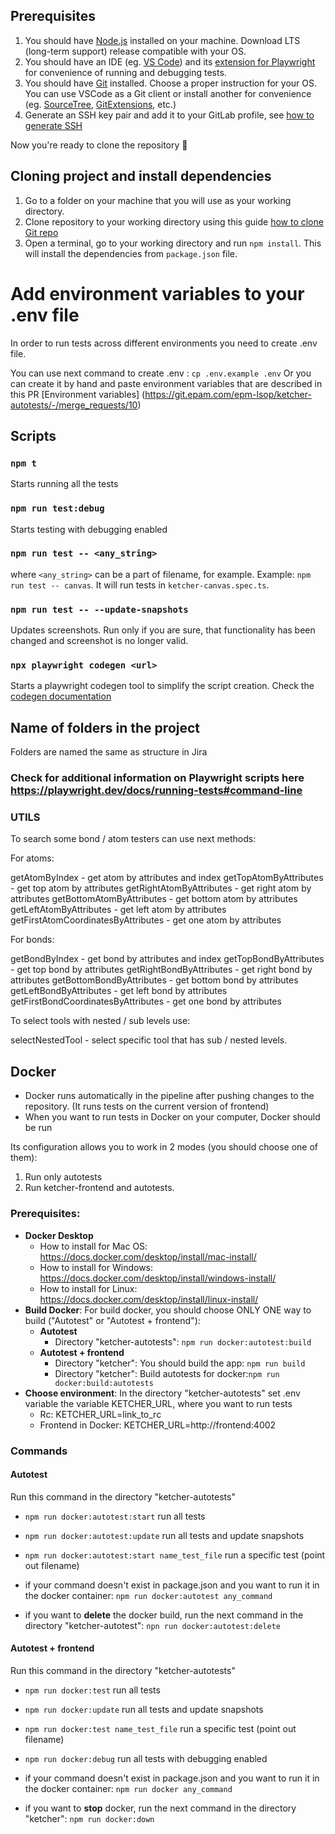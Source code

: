 ## Prerequisites

1. You should have [Node.js](https://nodejs.org/en/download/) installed on your machine. Download LTS (long-term support) release compatible with your OS.
2. You should have an IDE (eg. [VS Code](https://code.visualstudio.com/)) and its [extension for Playwright](https://marketplace.visualstudio.com/items?itemName=ms-playwright.playwright) for convenience of running and debugging tests.
3. You should have [Git](https://git-scm.com/book/en/v2/Getting-Started-Installing-Git) installed. Choose a proper instruction for your OS. You can use VSCode as a Git client or install another for convenience (eg. [SourceTree](https://www.sourcetreeapp.com/), [GitExtensions](http://gitextensions.github.io/), etc.)
4. Generate an SSH key pair and add it to your GitLab profile, see [how to generate SSH](https://git.epam.com/help/user/ssh.md)

Now you're ready to clone the repository :tada:

## Cloning project and install dependencies

1. Go to a folder on your machine that you will use as your working directory.
2. Clone repository to your working directory using this guide [how to clone Git repo](https://docs.gitlab.com/ee/user/project/repository/#clone-and-open-in-visual-studio-code)
3. Open a terminal, go to your working directory and run `npm install`. This will install the dependencies from `package.json` file.

# Add environment variables to your .env file

In order to run tests across different environments you need to create .env file.

You can use next command to create .env : `cp .env.example .env`
Or you can create it by hand and paste environment variables that are described in this PR [Environment variables] (https://git.epam.com/epm-lsop/ketcher-autotests/-/merge_requests/10)

## Scripts

### `npm t`

Starts running all the tests

### `npm run test:debug`

Starts testing with debugging enabled

### `npm run test -- <any_string>`

where `<any_string>` can be a part of filename, for example. Example: `npm run test -- canvas`. It will run tests in `ketcher-canvas.spec.ts`.

### `npm run test -- --update-snapshots`

Updates screenshots. Run only if you are sure, that functionality has been changed and screenshot is no longer valid.

### `npx playwright codegen <url>`

Starts a playwright codegen tool to simplify the script creation. Check the [codegen documentation](https://playwright.dev/docs/codegen-intro)

## Name of folders in the project

Folders are named the same as structure in Jira

### Check for additional information on Playwright scripts here https://playwright.dev/docs/running-tests#command-line

### UTILS

To search some bond / atom testers can use next methods:

For atoms:

getAtomByIndex - get atom by attributes and index
getTopAtomByAttributes - get top atom by attributes
getRightAtomByAttributes - get right atom by attributes
getBottomAtomByAttributes - get bottom atom by attributes
getLeftAtomByAttributes - get left atom by attributes
getFirstAtomCoordinatesByAttributes - get one atom by attributes

For bonds:

getBondByIndex - get bond by attributes and index
getTopBondByAttributes - get top bond by attributes
getRightBondByAttributes - get right bond by attributes
getBottomBondByAttributes - get bottom bond by attributes
getLeftBondByAttributes - get left bond by attributes
getFirstBondCoordinatesByAttributes - get one bond by attributes

To select tools with nested / sub levels use:

selectNestedTool - select specific tool that has sub / nested levels.

## Docker

- Docker runs automatically in the pipeline after pushing changes to the repository. (It runs tests on the current version of frontend)
- When you want to run tests in Docker on your computer, Docker should be run

Its configuration allows you to work in 2 modes (you should choose one of them):

1. Run only autotests
2. Run ketcher-frontend and autotests.

### Prerequisites:

- **Docker Desktop**
  - How to install for Mac OS: https://docs.docker.com/desktop/install/mac-install/
  - How to install for Windows: https://docs.docker.com/desktop/install/windows-install/
  - How to install for Linux: https://docs.docker.com/desktop/install/linux-install/
- **Build Docker**:
  For build docker, you should choose ONLY ONE way to build ("Autotest" or "Autotest + frontend"):
  - **Autotest**
    - Directory "ketcher-autotests": `npm run docker:autotest:build`
  - **Autotest + frontend**
    - Directory "ketcher": You should build the app: `npm run build`
    - Directory "ketcher": Build autotests for docker:`npm run docker:build:autotests`
- **Choose environment**:
  In the directory "ketcher-autotests" set .env variable the variable KETCHER_URL, where you want to run tests
  - Rc: KETCHER_URL=link_to_rc
  - Frontend in Docker: KETCHER_URL=http://frontend:4002

### Commands

#### Autotest

Run this command in the directory "ketcher-autotests"

- `npm run docker:autotest:start` run all tests
- `npm run docker:autotest:update` run all tests and update snapshots
- `npm run docker:autotest:start name_test_file` run a specific test (point out filename)

- if your command doesn't exist in package.json and you want to run it in the docker container: `npm run docker:autotest any_command`
- if you want to **delete** the docker build, run the next command in the directory "ketcher-autotest": `npn run docker:autotest:delete`

#### Autotest + frontend

Run this command in the directory "ketcher-autotests"

- `npm run docker:test` run all tests
- `npm run docker:update` run all tests and update snapshots
- `npm run docker:test name_test_file` run a specific test (point out filename)
- `npm run docker:debug` run all tests with debugging enabled

- if your command doesn't exist in package.json and you want to run it in the docker container: `npm run docker any_command`
- if you want to **stop** docker, run the next command in the directory "ketcher": `npm run docker:down`
